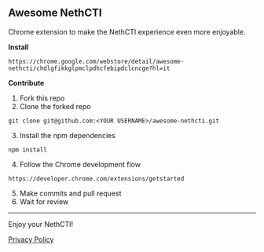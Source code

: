 ## Awesome NethCTI


Chrome extension to make the NethCTI experience even more enjoyable.

**Install**

```
https://chrome.google.com/webstore/detail/awesome-nethcti/chdlgfikkglpmclpdhcfebipdclcncge?hl=it
```

**Contribute**

1) Fork this repo
2) Clone the forked repo

```
git clone git@github.com:<YOUR USERNAME>/awesome-nethcti.git
```
3) Install the npm dependencies
```
npm install
```
4) Follow the Chrome development flow
```
https://developer.chrome.com/extensions/getstarted
``` 
5) Make commits and pull request
6) Wait for review
---------------------------
Enjoy your NethCTI!

[Privacy Policy](https://sebastianmb-it.github.io/awesome-nethcti/PRIVACY.html)
